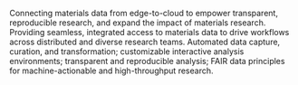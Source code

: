 Connecting materials data from edge-to-cloud to empower transparent, reproducible research, and expand the impact of materials research. Providing seamless, integrated access to materials data to drive workflows across distributed and diverse research teams. Automated data capture, curation, and transformation; customizable interactive analysis environments; transparent and reproducible analysis; FAIR data principles for machine-actionable and high-throughput research.
